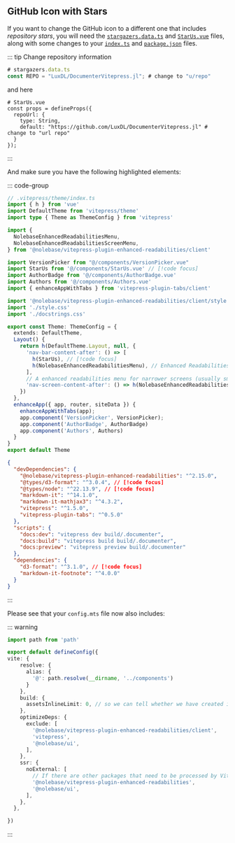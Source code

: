 
## GitHub Icon with Stars

If you want to change the GitHub icon to a different one that includes _repository stars_, you will need the [`stargazers.data.ts`](https://github.com/LuxDL/DocumenterVitepress.jl/blob/master/docs/src/components/stargazers.data.ts) and [`StarUs.vue`](https://github.com/LuxDL/DocumenterVitepress.jl/blob/master/docs/src/components/StarUs.vue) files, along with some changes to your [`index.ts`](https://github.com/LuxDL/DocumenterVitepress.jl/blob/master/docs/src/.vitepress/theme/index.ts) and [`package.json`](https://github.com/LuxDL/DocumenterVitepress.jl/blob/master/docs/package.json) files.

::: tip Change repository information

```ts
# stargazers.data.ts
const REPO = "LuxDL/DocumenterVitepress.jl"; # change to "u/repo"
```
and here

```vue
# StarUs.vue
const props = defineProps({
  repoUrl: {
    type: String,
    default: "https://github.com/LuxDL/DocumenterVitepress.jl" # change to "url repo"
  }
});
```


:::

And make sure you have the following highlighted elements:

::: code-group

```ts [index.ts]
// .vitepress/theme/index.ts
import { h } from 'vue'
import DefaultTheme from 'vitepress/theme'
import type { Theme as ThemeConfig } from 'vitepress'

import { 
  NolebaseEnhancedReadabilitiesMenu, 
  NolebaseEnhancedReadabilitiesScreenMenu, 
} from '@nolebase/vitepress-plugin-enhanced-readabilities/client'

import VersionPicker from "@/components/VersionPicker.vue"
import StarUs from '@/components/StarUs.vue' // [!code focus]
import AuthorBadge from '@/components/AuthorBadge.vue'
import Authors from '@/components/Authors.vue'
import { enhanceAppWithTabs } from 'vitepress-plugin-tabs/client'

import '@nolebase/vitepress-plugin-enhanced-readabilities/client/style.css'
import './style.css'
import './docstrings.css'

export const Theme: ThemeConfig = {
  extends: DefaultTheme,
  Layout() {
    return h(DefaultTheme.Layout, null, {
      'nav-bar-content-after': () => [
        h(StarUs), // [!code focus]
        h(NolebaseEnhancedReadabilitiesMenu), // Enhanced Readabilities menu
      ],
      // A enhanced readabilities menu for narrower screens (usually smaller than iPad Mini)
      'nav-screen-content-after': () => h(NolebaseEnhancedReadabilitiesScreenMenu),
    })
  },
  enhanceApp({ app, router, siteData }) {
    enhanceAppWithTabs(app);
    app.component('VersionPicker', VersionPicker);
    app.component('AuthorBadge', AuthorBadge)
    app.component('Authors', Authors)
  }
}
export default Theme
```

```json [package.json]
{
  "devDependencies": {
    "@nolebase/vitepress-plugin-enhanced-readabilities": "^2.15.0",
    "@types/d3-format": "^3.0.4", // [!code focus]
    "@types/node": "^22.13.9", // [!code focus]
    "markdown-it": "^14.1.0",
    "markdown-it-mathjax3": "^4.3.2",
    "vitepress": "^1.5.0",
    "vitepress-plugin-tabs": "^0.5.0"
  },
  "scripts": {
    "docs:dev": "vitepress dev build/.documenter",
    "docs:build": "vitepress build build/.documenter",
    "docs:preview": "vitepress preview build/.documenter"
  },
  "dependencies": {
    "d3-format": "^3.1.0", // [!code focus]
    "markdown-it-footnote": "^4.0.0"
  }
}

```

:::

Please see that your `config.mts` file now also includes:

::: warning

```ts [config.mts]
import path from 'path'

export default defineConfig({
vite: {
    resolve: {
      alias: {
        '@': path.resolve(__dirname, '../components')
      }
    },
    build: {
      assetsInlineLimit: 0, // so we can tell whether we have created inlined images or not, we don't let vite inline them
    },
    optimizeDeps: {
      exclude: [ 
        '@nolebase/vitepress-plugin-enhanced-readabilities/client',
        'vitepress',
        '@nolebase/ui',
      ], 
    }, 
    ssr: { 
      noExternal: [ 
        // If there are other packages that need to be processed by Vite, you can add them here.
        '@nolebase/vitepress-plugin-enhanced-readabilities',
        '@nolebase/ui',
      ], 
    },
  },

})

```

:::